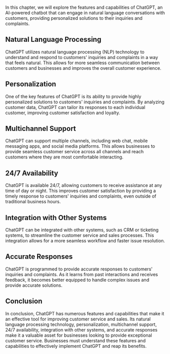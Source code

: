 
In this chapter, we will explore the features and capabilities of ChatGPT, an AI-powered chatbot that can engage in natural language conversations with customers, providing personalized solutions to their inquiries and complaints.

Natural Language Processing
---------------------------

ChatGPT utilizes natural language processing (NLP) technology to understand and respond to customers' inquiries and complaints in a way that feels natural. This allows for more seamless communication between customers and businesses and improves the overall customer experience.

Personalization
---------------

One of the key features of ChatGPT is its ability to provide highly personalized solutions to customers' inquiries and complaints. By analyzing customer data, ChatGPT can tailor its responses to each individual customer, improving customer satisfaction and loyalty.

Multichannel Support
--------------------

ChatGPT can support multiple channels, including web chat, mobile messaging apps, and social media platforms. This allows businesses to provide seamless customer service across all channels and reach customers where they are most comfortable interacting.

24/7 Availability
-----------------

ChatGPT is available 24/7, allowing customers to receive assistance at any time of day or night. This improves customer satisfaction by providing a timely response to customers' inquiries and complaints, even outside of traditional business hours.

Integration with Other Systems
------------------------------

ChatGPT can be integrated with other systems, such as CRM or ticketing systems, to streamline the customer service and sales processes. This integration allows for a more seamless workflow and faster issue resolution.

Accurate Responses
------------------

ChatGPT is programmed to provide accurate responses to customers' inquiries and complaints. As it learns from past interactions and receives feedback, it becomes better equipped to handle complex issues and provide accurate solutions.

Conclusion
----------

In conclusion, ChatGPT has numerous features and capabilities that make it an effective tool for improving customer service and sales. Its natural language processing technology, personalization, multichannel support, 24/7 availability, integration with other systems, and accurate responses make it a valuable asset for businesses looking to provide exceptional customer service. Businesses must understand these features and capabilities to effectively implement ChatGPT and reap its benefits.
